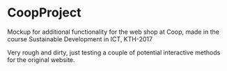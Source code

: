 # CoopProject
Mockup for additional functionality for the web shop at Coop, made in the course Sustainable Development in ICT, KTH-2017

Very rough and dirty, just testing a couple of potential interactive methods for the original website.